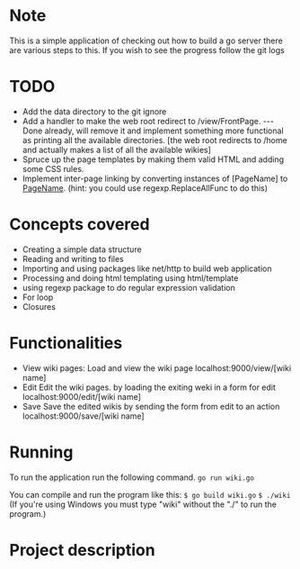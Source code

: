 # Note

This is a simple application of checking out how to build a go server
there are various steps to this. If you wish to see the progress follow
the git logs

# TODO
* Add the data directory to the git ignore
* Add a handler to make the web root redirect to /view/FrontPage. --- Done already, will remove it and implement something more functional as printing all the available directories.
[the web root redirects to /home and actually makes a list of all the available wikies]
* Spruce up the page templates by making them valid HTML and adding some CSS rules.
* Implement inter-page linking by converting instances of [PageName] to
  <a href="/view/PageName">PageName</a>. (hint: you could use regexp.ReplaceAllFunc to do this)

# Concepts covered
* Creating a simple data structure
* Reading and writing to files
* Importing and using packages like net/http to build web application
* Processing and doing html templating using html/template
* using regexp package to do regular expression validation
* For loop
* Closures

# Functionalities
* View wiki pages:
Load and view the wiki page
localhost:9000/view/[wiki name]
* Edit
Edit the wiki pages. by loading the exiting weki in a form for edit
localhost:9000/edit/[wiki name]
* Save
Save the edited wikis by sending the form from edit to an action
localhost:9000/save/[wiki name]

# Running
To run the application run the following command. `go run wiki.go`

You can compile and run the program like this:
`$ go build wiki.go`
`$ ./wiki`
(If you're using Windows you must type "wiki" without the "./" to run the program.)

# Project description

